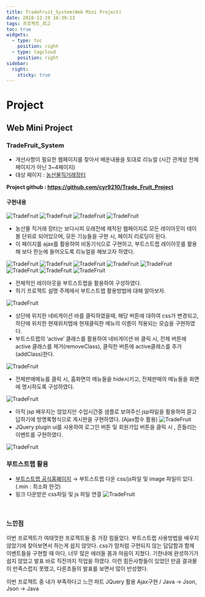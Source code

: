 ```yaml
---
title: TradeFruit_System(Web Mini Project)
date: 2018-12-19 16:39:13
tags: 프로젝트_회고
toc: true
widgets:
  - type: toc
    position: right
  - type: tagcloud
    position: right
sidebar:
  right:
    sticky: true
---
```


# Project
## Web Mini Project
### TradeFruit_System
<!-- more -->
- 개선사항이 필요한 웹페이지를 찾아서 배운내용을 토대로 리뉴얼
(시간 관계상 전체 페이지가 아닌 3~4페이지)
- 대상 페이지 : [농산물직거래장터](http://www.guidecrops.com/index.htm)<br>

**Project github : https://github.com/cyr9210/Trade_Fruit_Project**
#### 구현내용
![TradeFruit](/images/Project/TradeFruit/TF01.png)
![TradeFruit](/images/Project/TradeFruit/TF02.png)
![TradeFruit](/images/Project/TradeFruit/TF03.png)
![TradeFruit](/images/Project/TradeFruit/TF04.png)
- 농산물 직거래 장터는 보다시피 오래전에 제작된 웹페이지로 모든 레이아웃이 테이블 단위로 되어있으며, 모든 기능들을 구현 시, 페이지 리로딩이 된다.
- 이 페이지를 ajax를 활용하여 비동기식으로 구현하고, 부트스트랩 레이아웃를 활용해 보다 한눈에 들어오도록 리뉴얼을 해보고자 하였다.

![TradeFruit](/images/Project/TradeFruit/TF05.png)
![TradeFruit](/images/Project/TradeFruit/TF06.png)
![TradeFruit](/images/Project/TradeFruit/TF07.png)
![TradeFruit](/images/Project/TradeFruit/TF08.png)
![TradeFruit](/images/Project/TradeFruit/TF09.png)
![TradeFruit](/images/Project/TradeFruit/TF10.png)
![TradeFruit](/images/Project/TradeFruit/TF11.png)
![TradeFruit](/images/Project/TradeFruit/TF12.png)
- 전체적인 레이아웃을 부트스트랩을 활용하여 구성하였다.
- 하기 프로젝트 설명 주제에서 부트스트랩 활용방법에 대해 알아보자.

![TradeFruit](/images/Project/TradeFruit/TF13.png)
- 상단에 위치한 네비게이션 바를 클릭하였을때, 해당 버튼에 대하여 css가 변경되고, 하단에 위치한 현재위치탭에 현재클릭한 메뉴의 이름이 적용되는 모습을 구현하였다.
- 부트스트랩의 ‘active’ 클래스를 활용하여 네비게이션 바 클릭 시, 전체 버튼에 active 클래스를 제거(removeClass), 클릭한 버튼에 active클래스를 추가(addClass)한다.

![TradeFruit](/images/Project/TradeFruit/TF14.png)
- 전체판매메뉴를 클릭 시, 홈화면의 메뉴들을 hide시키고, 전체판매의 메뉴들을 화면에 명시하도록 구성하였다.

![TradeFruit](/images/Project/TradeFruit/TF15.png)
- 아직 jsp 배우지는 않았지만 수업시간중 샘플로 보여주신 jsp파일을 활용하여 묻고답하기에 방명록형식으로 게시판을 구현하였다.
(Ajax함수 활용)
![TradeFruit](/images/Project/TradeFruit/TF16.png)
- JQuery plugin ui를 사용하여 로그인 버튼 및 회원가입 버튼을 클릭 시 , 흔들리는 이벤트를 구현하였다.

![TradeFruit](/images/Project/TradeFruit/TF17.png)
<br>

### 부트스트랩 활용
- [부트스트랩 공식홈폐이지](http://bootstrapk.com/) → 부트스트랩 다운
css/js파일 및 image 파일이 있다.(.min : 최소화 한것)
- 링크
다운받은 css파일 및 js 파일 연결
![TradeFruit](/images/Project/TradeFruit/TF18.png)
<br>

### 느낀점
이번 프로젝트가 여태껏한 프로젝트들 중 가장 힘들었다.
부트스트랩 사용방법을 배우지 않았기에 찾아보면서 하는게 쉽지 않앗다.
css가 맘처럼 구현되지 않는 답답함과 함께 이벤트들을 구현할 때 마다, 너무 많은 에러들 몸과 마음이 지쳤다.
기한내에 완성하기가 쉽지 않았고 발표 바로 직전까지 작업을 하였다.
이런 힘든사항들이 있었던 만큼 결과물이 만족스럽지 못했고, 다른조들의 발표를 보면서 많이 반성했다.

이번 프로젝트 중 내가 부족하다고 느낀 파트
JQuery 활용 Ajax구현 / Java → Json, Json → Java
<br><br>